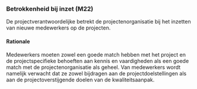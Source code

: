 ### Betrokkenheid bij inzet (M22)

De projectverantwoordelijke betrekt de projectenorganisatie bij het inzetten van nieuwe medewerkers op de projecten.

#### Rationale

Medewerkers moeten zowel een goede match hebben met het project en de projectspecifieke behoeften aan kennis en vaardigheden als een goede match met de projectenorganisatie als geheel. Van medewerkers wordt namelijk verwacht dat ze zowel bijdragen aan de projectdoelstellingen als aan de projectoverstijgende doelen van de kwaliteitsaanpak.

